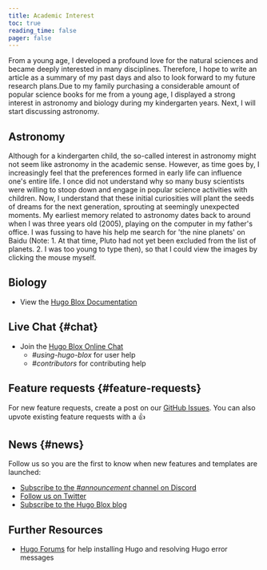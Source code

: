 ```yaml
---
title: Academic Interest
toc: true
reading_time: false
pager: false
---
```

From a young age, I developed a profound love for the natural sciences and became deeply interested in many disciplines. Therefore, I hope to write an article as a summary of my past days and also to look forward to my future research plans.Due to my family purchasing a considerable amount of popular science books for me from a young age, I displayed a strong interest in astronomy and biology during my kindergarten years. Next, I will start discussing astronomy.
## Astronomy
Although for a kindergarten child, the so-called interest in astronomy might not seem like astronomy in the academic sense. However, as time goes by, I increasingly feel that the preferences formed in early life can influence one's entire life. I once did not understand why so many busy scientists were willing to stoop down and engage in popular science activities with children. Now, I understand that these initial curiosities will plant the seeds of dreams for the next generation, sprouting at seemingly unexpected moments.
My earliest memory related to astronomy dates back to around when I was three years old (2005), playing on the computer in my father's office. I was fussing to have his help me search for 'the nine planets' on Baidu (Note: 1. At that time, Pluto had not yet been excluded from the list of planets. 2. I was too young to type then), so that I could view the images by clicking the mouse myself.
## Biology

- View the [Hugo Blox Documentation](https://docs.hugoblox.com/)

## Live Chat {#chat}

- Join the [Hugo Blox Online Chat](https://discord.gg/z8wNYzb)
  - _#using-hugo-blox_ for user help
  - _#contributors_ for contributing help

## Feature requests {#feature-requests}

For new feature requests, create a post on our [GitHub Issues](https://github.com/HugoBlox/hugo-blox-builder/issues). You can also upvote existing feature requests with a 👍

## News {#news}

Follow us so you are the first to know when new features and templates are launched:

- [Subscribe to the _#announcement_ channel on Discord](https://discord.gg/z8wNYzb)
- [Follow us on Twitter](https://twitter.com/GetResearchDev)
- [Subscribe to the Hugo Blox blog](https://hugoblox.com/blog/)

## Further Resources

- [Hugo Forums](https://discourse.gohugo.io/) for help installing Hugo and resolving Hugo error messages
